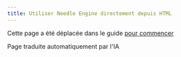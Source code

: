 ```yaml
---
title: Utiliser Needle Engine directement depuis HTML
---
```



Cette page a été déplacée dans le guide [pour commencer](./getting-started/)


Page traduite automatiquement par l'IA